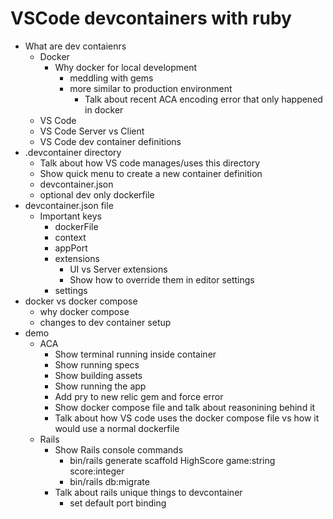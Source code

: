 # VSCode devcontainers with ruby
- What are dev contaienrs
  - Docker
    - Why docker for local development
      - meddling with gems
      - more similar to production environment
        - Talk about recent ACA encoding error that only happened in docker
  - VS Code
  - VS Code Server vs Client
  - VS Code dev container definitions
- .devcontainer directory
  - Talk about how VS code manages/uses this directory
  - Show quick menu to create a new container definition
  - devcontainer.json
  - optional dev only dockerfile
- devcontainer.json file
  - Important keys
    - dockerFile
    - context
    - appPort
    - extensions
      - UI vs Server extensions
      - Show how to override them in editor settings
    - settings
- docker vs docker compose
  - why docker compose
  - changes to dev container setup
- demo
  - ACA
    - Show terminal running inside container
    - Show running specs
    - Show building assets
    - Show running the app
    - Add pry to new relic gem and force error
    - Show docker compose file and talk about reasonining behind it
    - Talk about how VS code uses the docker compose file vs how it would use a normal dockerfile
  - Rails
    - Show Rails console commands
      - bin/rails generate scaffold HighScore game:string score:integer
      - bin/rails db:migrate
    - Talk about rails unique things to devcontainer
      - set default port binding
